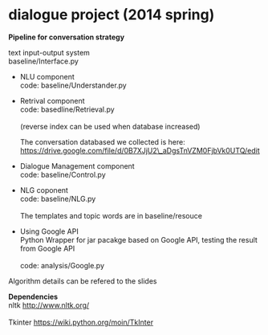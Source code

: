 dialogue project (2014 spring)
================
<b>Pipeline for conversation strategy</b>

text input-output system 
<br>baseline/Interface.py</br>

* NLU component
  <br>code: baseline/Understander.py</br>
* Retrival component
  <br>code: basedline/Retrieval.py</br>
  <br>(reverse index can be used when database increased)</br>
 
  The conversation databased we collected is here:
  <br>https://drive.google.com/file/d/0B7XJjU2\_aDgsTnVZM0FjbVk0UTQ/edit</br>

* Dialogue Management component
  <br>code: baseline/Control.py</br>
* NLG coponent
  <br>code: baseline/NLG.py</br>
  <br>The templates and topic words are in baseline/resouce</br>

* Using Google API
  <br>Python Wrapper for jar pacakge based on Google API, testing the result from Google API</br>
  <br>code: analysis/Google.py</br>

Algorithm details can be refered to the slides

<b>Dependencies</b>
<br>nltk http://www.nltk.org/</br>
<br>Tkinter https://wiki.python.org/moin/TkInter</br>
